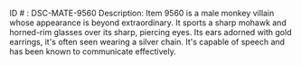 ID # : DSC-MATE-9560
Description: Item 9560 is a male monkey villain whose appearance is beyond extraordinary. It sports a sharp mohawk and horned-rim glasses over its sharp, piercing eyes. Its ears adorned with gold earrings, it's often seen wearing a silver chain. It's capable of speech and has been known to communicate effectively.